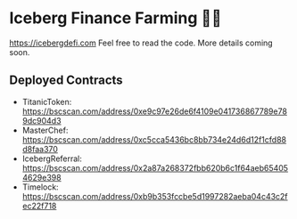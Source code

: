 # Iceberg Finance Farming 🧊🚢

https://icebergdefi.com Feel free to read the code. More details coming soon.

## Deployed Contracts

- TitanicToken: https://bscscan.com/address/0xe9c97e26de6f4109e041736867789e789dc904d3
- MasterChef: https://bscscan.com/address/0xc5cca5436bc8bb734e24d6d12f1cfd88d8faa370
- IcebergReferral: https://bscscan.com/address/0x2a87a268372fbb620b6c1f64aeb654054629e398
- Timelock: https://bscscan.com/address/0xb9b353fccbe5d1997282aeba04c43c2fec22f718
